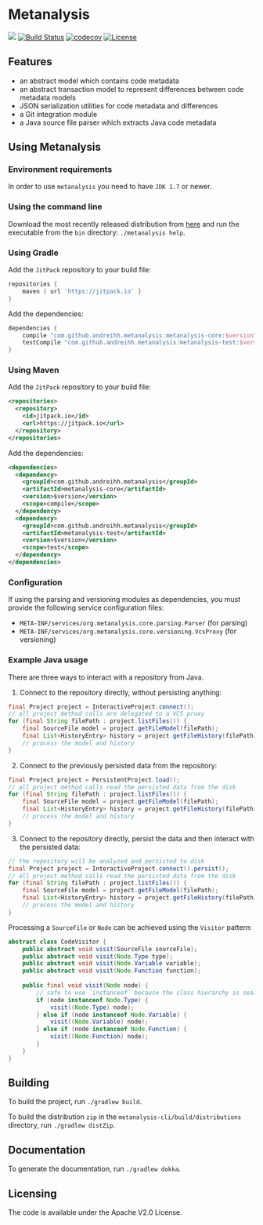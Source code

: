 # Metanalysis

[![](https://jitpack.io/v/andreihh/metanalysis.svg)](https://jitpack.io/#andreihh/metanalysis)
[![Build Status](https://travis-ci.org/andreihh/metanalysis.svg)](https://travis-ci.org/andreihh/metanalysis)
[![codecov](https://codecov.io/gh/andreihh/metanalysis/branch/master/graph/badge.svg)](https://codecov.io/gh/andreihh/metanalysis)
[![License](http://img.shields.io/:license-apache-blue.svg)](http://www.apache.org/licenses/LICENSE-2.0.html)

## Features

- an abstract model which contains code metadata
- an abstract transaction model to represent differences between code metadata
models
- JSON serialization utilities for code metadata and differences
- a Git integration module
- a Java source file parser which extracts Java code metadata

## Using Metanalysis

### Environment requirements

In order to use `metanalysis` you need to have `JDK 1.7` or newer.

### Using the command line

Download the most recently released distribution from
[here](https://github.com/andreihh/metanalysis/releases) and run the executable
from the `bin` directory: `./metanalysis help`.

### Using Gradle

Add the `JitPack` repository to your build file:
```groovy
repositories {
    maven { url 'https://jitpack.io' }
}
```

Add the dependencies:
```groovy
dependencies {
    compile "com.github.andreihh.metanalysis:metanalysis-core:$version"
    testCompile "com.github.andreihh.metanalysis:metanalysis-test:$version"
}
```

### Using Maven

Add the `JitPack` repository to your build file:
```xml
<repositories>
  <repository>
    <id>jitpack.io</id>
    <url>https://jitpack.io</url>
  </repository>
</repositories>
```

Add the dependencies:
```xml
<dependencies>
  <dependency>
    <groupId>com.github.andreihh.metanalysis</groupId>
    <artifactId>metanalysis-core</artifactId>
    <version>$version</version>
    <scope>compile</scope>
  </dependency>
  <dependency>
    <groupId>com.github.andreihh.metanalysis</groupId>
    <artifactId>metanalysis-test</artifactId>
    <version>$version</version>
    <scope>test</scope>
  </dependency>
</dependencies>
```

### Configuration

If using the parsing and versioning modules as dependencies, you must provide
the following service configuration files:
- `META-INF/services/org.metanalysis.core.parsing.Parser` (for parsing)
- `META-INF/services/org.metanalysis.core.versioning.VcsProxy` (for versioning)

### Example Java usage

There are three ways to interact with a repository from Java.

1. Connect to the repository directly, without persisting anything:

```java
final Project project = InteractiveProject.connect();
// all project method calls are delegated to a VCS proxy
for (final String filePath : project.listFiles()) {
    final SourceFile model = project.getFileModel(filePath);
    final List<HistoryEntry> history = project.getFileHistory(filePath);
    // process the model and history
}
```

2. Connect to the previously persisted data from the repository:

```java
final Project project = PersistentProject.load();
// all project method calls read the persisted data from the disk
for (final String filePath : project.listFiles()) {
    final SourceFile model = project.getFileModel(filePath);
    final List<HistoryEntry> history = project.getFileHistory(filePath);
    // process the model and history
}
```

3. Connect to the repository directly, persist the data and then interact with
the persisted data:

```java
// the repository will be analyzed and persisted to disk
final Project project = InteractiveProject.connect().persist();
// all project method calls read the persisted data from the disk
for (final String filePath : project.listFiles()) {
    final SourceFile model = project.getFileModel(filePath);
    final List<HistoryEntry> history = project.getFileHistory(filePath);
    // process the model and history
}
```

Processing a `SourceFile` or `Node` can be achieved using the `Visitor` pattern:

```java
abstract class CodeVisitor {
    public abstract void visit(SourceFile sourceFile);
    public abstract void visit(Node.Type type);
    public abstract void visit(Node.Variable variable);
    public abstract void visit(Node.Function function);
    
    public final void visit(Node node) {
        // safe to use `instanceof` because the class hierarchy is sealed
        if (node instanceof Node.Type) {
            visit((Node.Type) node);
        } else if (node instanceof Node.Variable) {
            visit((Node.Variable) node);
        } else if (node instanceof Node.Function) {
            visit((Node.Function) node);
        }
    }
}
```

## Building

To build the project, run `./gradlew build`.

To build the distribution `zip` in the `metanalysis-cli/build/distributions`
directory, run `./gradlew distZip`.

## Documentation

To generate the documentation, run `./gradlew dokka`.

## Licensing

The code is available under the Apache V2.0 License.
